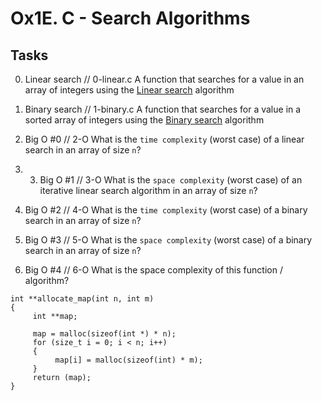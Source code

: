 # Ox1E. C - Search Algorithms

## Tasks
0. Linear search // 0-linear.c
A function that searches for a value in an array of integers using the [Linear search](https://en.wikipedia.org/wiki/Linear_search) algorithm

1. Binary search // 1-binary.c
A function that searches for a value in a sorted array of integers using the [Binary search](https://en.wikipedia.org/wiki/Binary_search_algorithm) algorithm

2. Big O #0 // 2-O
What is the `time complexity` (worst case) of a linear search in an array of size `n`?

3. 3. Big O #1 // 3-O
What is the `space complexity` (worst case) of an iterative linear search algorithm in an array of size `n`?

4. Big O #2 // 4-O
What is the `time complexity` (worst case) of a binary search in an array of size `n`?

5. Big O #3 // 5-O
What is the `space complexity` (worst case) of a binary search in an array of size `n`?

6. Big O #4 // 6-O
What is the space complexity of this function / algorithm?
```
int **allocate_map(int n, int m)
{
     int **map;

     map = malloc(sizeof(int *) * n);
     for (size_t i = 0; i < n; i++)
     {
          map[i] = malloc(sizeof(int) * m);
     }
     return (map);
}
```